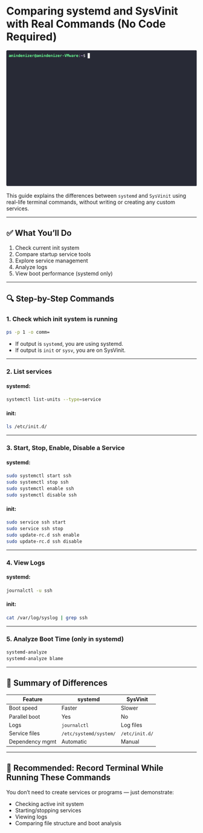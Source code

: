 

# Comparing systemd and SysVinit with Real Commands (No Code Required)

![GRUB Setup](https://github.com/AminDenizer/OS-4032/blob/practice5/initVSsystemd.gif)

This guide explains the differences between `systemd` and `SysVinit` using real-life terminal commands, without writing or creating any custom services.

---

## ✅ What You’ll Do

1. Check current init system
2. Compare startup service tools
3. Explore service management
4. Analyze logs
5. View boot performance (systemd only)

---

## 🔍 Step-by-Step Commands

### 1. Check which init system is running

```bash
ps -p 1 -o comm=
````

* If output is `systemd`, you are using systemd.
* If output is `init` or `sysv`, you are on SysVinit.

---

### 2. List services

#### systemd:

```bash
systemctl list-units --type=service
```

#### init:

```bash
ls /etc/init.d/
```

---

### 3. Start, Stop, Enable, Disable a Service

#### systemd:

```bash
sudo systemctl start ssh
sudo systemctl stop ssh
sudo systemctl enable ssh
sudo systemctl disable ssh
```

#### init:

```bash
sudo service ssh start
sudo service ssh stop
sudo update-rc.d ssh enable
sudo update-rc.d ssh disable
```

---

### 4. View Logs

#### systemd:

```bash
journalctl -u ssh
```

#### init:

```bash
cat /var/log/syslog | grep ssh
```

---

### 5. Analyze Boot Time (only in systemd)

```bash
systemd-analyze
systemd-analyze blame
```

---

## 📝 Summary of Differences

| Feature         | systemd                | SysVinit       |
| --------------- | ---------------------- | -------------- |
| Boot speed      | Faster                 | Slower         |
| Parallel boot   | Yes                    | No             |
| Logs            | `journalctl`           | Log files      |
| Service files   | `/etc/systemd/system/` | `/etc/init.d/` |
| Dependency mgmt | Automatic              | Manual         |

---

## 🎯 Recommended: Record Terminal While Running These Commands

You don’t need to create services or programs — just demonstrate:

* Checking active init system
* Starting/stopping services
* Viewing logs
* Comparing file structure and boot analysis
